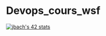 # Devops_cours_wsf
[![jbach's 42 stats](https://badge42.vercel.app/api/v2/cl4csho6i016509l8srme2y0s/stats?cursusId=21&coalitionId=3)](https://github.com/JaeSeoKim/badge42)
